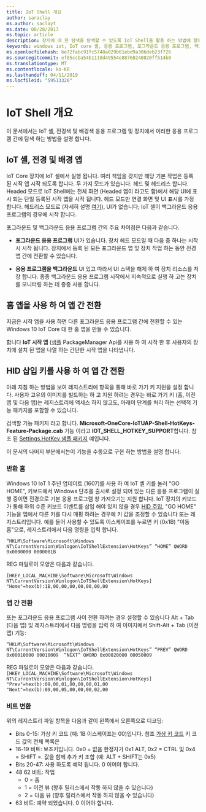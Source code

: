 ```yaml
---
title: IoT Shell 개요
author: saraclay
ms.author: saclayt
ms.date: 08/28/2017
ms.topic: article
description: 장치에 대 한 탐색을 탐색할 수 있도록 IoT Shell을 활용 하는 방법에 알아봅니다.
keywords: windows iot, IoT core 셸, 응용 프로그램, 포그라운드 응용 프로그램, 백그라운드 응용 프로그램
ms.openlocfilehash: be72fabc91fc5748a029b61ebd9a306deb23f726
ms.sourcegitcommit: ef85ccba54b1118d49554e88768240020ff514b0
ms.translationtype: MT
ms.contentlocale: ko-KR
ms.lasthandoff: 04/11/2019
ms.locfileid: "59513326"
---
```

# <a name="iot-shell-overview"></a>IoT Shell 개요

이 문서에서는 IoT 셸, 전경색 및 배경색 응용 프로그램 및 장치에서 이러한 응용 프로그램 간에 탐색 하는 방법을 설명 합니다.

## <a name="iot-shell-foreground-and-background-apps"></a>IoT 셸, 전경 및 배경 앱

IoT Core 장치에 IoT 셸에서 실행 됩니다. 여러 책임을 갖지만 해당 기본 작업은 등록 된 시작 앱 시작 되도록 합니다. 두 가지 모드가 있습니다. 헤드 및 헤드리스 합니다. Headed 모드로 IoT Shell에는 전체 화면 (Headed 앱이 라고도 함)에서 해당 UI에 표시 되는 단일 등록된 시작 앱을 시작 됩니다. 헤드 모드만 연결 화면 및 UI 표시를 가정 합니다. 헤드리스 모드로 (자세히 설명 [여기](../learn-about-hardware/HeadlessMode.md)), UI가 없습니다; IoT 셸이 백그라운드 응용 프로그램의 경우에 시작 합니다.

포그라운드 및 백그라운드 응용 프로그램 간의 주요 차이점은 다음과 같습니다.

- **포그라운드 응용 프로그램** UI가 있습니다. 장치 헤드 모드일 때 다음 중 하나는 시작 시 시작 됩니다. 장치에서 등록 된 모든 포그라운드 앱 및 장치 작업 하는 동안 전경 앱 간에 전환할 수 있습니다.

- **응용 프로그램을 백그라운드** UI 있고 따라서 UI 스택을 해제 하 여 장치 리소스를 저장 합니다. 종종 백그라운드 응용 프로그램 시작에서 지속적으로 실행 하 고는 장치를 모니터링 하는 데 종종 사용 합니다.

## <a name="switching-between-apps-with-a-home-app"></a>홈 앱을 사용 하 여 앱 간 전환

지금은 시작 앱을 사용 하면 다른 포그라운드 응용 프로그램 간에 전환할 수 있는 Windows 10 IoT Core 대 한 홈 앱을 만들 수 있습니다. 

합니다 **IoT 시작 앱** ([샘플](https://developer.microsoft.com/en-us/windows/iot/samples/iotstartapp) PackageManager Api를 사용 하 여 시작 한 후 사용자의 장치에 설치 된 앱을 나열 하는 간단한 시작 앱을 나타냅니다.

## <a name="switching-between-apps-with-hid-injection-keys"></a>HID 삽입 키를 사용 하 여 앱 간 전환

아래 지침 하는 방법을 보여 레지스트리에 항목을 통해 바로 가기 키 지원을 설정 합니다. 사용자 고유의 이미지를 빌드하는 하 고 지원 하려는 경우는 바로 가기 키 (홈, 이전 앱 및 다음 앱)는 레지스트리에 액세스 하지 않고도, 아래이 단계를 처리 하는 선택적 기능 패키지를 포함할 수 있습니다.

검색할 기능 패키지 라고 합니다. **Microsoft-OneCore-IoTUAP-Shell-HotKeys-Feature-Package.cab** 기능 이라고 **IOT_SHELL_HOTKEY_SUPPORT**합니다. 참조 된 [Settings.HotKey 샘플 패키지](https://github.com/ms-iot/iot-adk-addonkit/tree/master/Workspace/Common/Packages/Settings.HotKey/Settings.HotKey.pkg.xml) 예입니다.

이 문서의 나머지 부분에서는이 기능을 수동으로 구현 하는 방법을 설명 합니다.

### <a name="return-home"></a>반환 홈

Windows 10 IoT 1 주년 업데이트 (1607)를 사용 하 여 IoT 셸 키를 눌러 "GO HOME", 키보드에서 Windows 단추를 출시로 설정 되어 있는 다른 응용 프로그램이 실행 중이면 전경으로 기본 응용 프로그램 창 가져오기는 지원 합니다. IoT 장치의 키보드가 통해 하위 수준 키보드 이벤트를 삽입 해야 있지 않을 경우 [HID 주입](https://developer.microsoft.com/en-us/windows/iot/samples/hidinjection), "GO HOME" 기능을 앱에서 다른 키를 다시 매핑 하려는 경우에 키 값을 조정할 수 있습니다 또는 레지스트리입니다. 예를 들어 사용할 수 있도록 이스케이프를 누르면 키 (0x1B) "이동 홈"으로, 레지스트리에서 다음 명령을 입력 합니다.

``
“HKLM\Software\Microsoft\Windows NT\CurrentVersion\Winlogon\IoTShellExtension\HotKeys” “HOME” QWORD    0x0000000 0000001B  
``

REG 파일로이 모양은 다음과 같습니다.

``
[HKEY_LOCAL_MACHINE\Software\Microsoft\Windows NT\CurrentVersion\Winlogon\IoTShellExtension\HotKeys]
"Home"=hex(b):1B,00,00,00,00,00,00,00
``

### <a name="switch-between-apps"></a>앱 간 전환

또는 포그라운드 응용 프로그램 사이 전환 하려는 경우 설정할 수 있습니다 Alt + Tab (다음 앱) 및 레지스트리에서 다음 명령을 입력 하 여 이미지에서 Shift-Alt + Tab (이전 앱) 기능:

``
“HKLM\Software\Microsoft\Windows NT\CurrentVersion\Winlogon\IoTShellExtension\HotKeys”
“PREV” QWORD 0x00010000 00010009 
“NEXT” QWORD 0x00020000 00050009 
``

REG 파일로이 모양은 다음과 같습니다.
``
[HKEY_LOCAL_MACHINE\Software\Microsoft\Windows NT\CurrentVersion\Winlogon\IoTShellExtension\HotKeys]
"Prev"=hex(b):09,00,01,00,00,00,01,00
"Next"=hex(b):09,00,05,00,00,00,02,00
``

### <a name="bit-translation"></a>비트 변환

위의 레지스트리 파일 항목을 다음과 같이 왼쪽에서 오른쪽으로 디코딩:

- Bits 0-15: 가상 키 코드 (예: 1B 이스케이프는 00)입니다. 참조 [가상 키 코드](https://msdn.microsoft.com/library/windows/desktop/dd375731(v=vs.85).aspx) 키 코드 값의 전체 목록은
- 16-19 비트: 보조키입니다. 0x0 = 없음 한정자가 0x1 ALT, 0x2 = CTRL 및 0x4 = SHIFT =. 값을 함께 추가 키 조합 (예: ALT + SHIFT는 0x5)
- Bits 20-47: 사용 하도록 예약 됩니다. 0 이어야 합니다.
- 48 62 비트:  작업
    - 0 = 홈
    - 1 = 이전 뷰 (향후 릴리스에서 작동 하지 않을 수 있습니다)
    - 2 = 다음 뷰 (향후 릴리스에서 작동 하지 않을 수 있습니다)
- 63 비트: 예약 되었습니다. 0 이어야 합니다.


